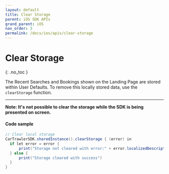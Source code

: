 ```yaml
---
layout: default
title: Clear Storage
parent: iOS SDK APIs
grand_parent: iOS
nav_order: 3
permalink: /docs/ios/apis/clear-storage
---
```


# Clear Storage

{: .no_toc }

The Recent Searches and Bookings shown on the Landing Page are stored within User Defaults. To remove this locally stored data, use the `clearStorage` function.

---

<b>Note: It's not possible to clear the storage while the SDK is being presented on screen.</b>

#### Code sample
```java
// Clear local storage
CarTrawlerSDK.sharedInstance().clearStorage { (error) in
  if let error = error {
      print("Storage not cleared with error:" + error.localizedDescription)
  } else {
      print("Storage cleared with success")
  }
}
```